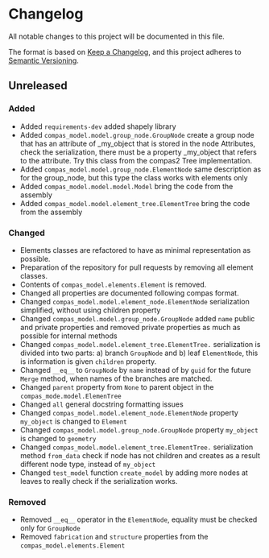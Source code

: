 # Changelog

All notable changes to this project will be documented in this file.

The format is based on [Keep a Changelog](https://keepachangelog.com/en/1.0.0/),
and this project adheres to [Semantic Versioning](https://semver.org/spec/v2.0.0.html).

## Unreleased

### Added

* Added `requirements-dev` added shapely library
* Added `compas_model.model.group_node.GroupNode` create a group node that has an attribute of _my_object that is stored in the node Attributes, check the serialization, there must be a property _my_object that refers to the attribute. Try this class from the compas2 Tree implementation.
* Added `compas_model.model.group_node.ElementNode` same description as for the group_node, but this type the class works with elements only
* Added `compas_model.model.model.Model` bring the code from the assembly
* Added `compas_model.model.element_tree.ElementTree` bring the code from the assembly

### Changed

* Elements classes are refactored to have as minimal representation as possible.
* Preparation of the repository for pull requests by removing all element classes.
* Contents of `compas_model.elements.Element` is removed.
* Changed all properties are documented following compas format.
* Changed `compas_model.model.element_node.ElementNode` serialization simplified, without using children property
* Changed `compas_model.model.group_node.GroupNode` added `name` public and private properties and removed private properties as much as possible for internal methods
* Changed `compas_model.model.element_tree.ElementTree.` serialization is divided into two parts: a) branch `GroupNode` and b) leaf `ElementNode`, this is information is given `children` property.
* Changed `__eq__` to `GroupNode` by `name` instead of by `guid` for the future `Merge` method, when names of the branches are matched.
* Changed `parent` property from `None` to parent object in the `compas_mode.model.ElemenTree`
* Changed `all` general docstring formatting issues
* Changed `compas_model.model.element_node.ElementNode` property `my_object` is changed to `Element`
* Changed `compas_model.model.group_node.GroupNode` property `my_object` is changed to `geometry`
* Changed `compas_model.model.element_tree.ElementTree.` serialization method `from_data` check if node has not children and creates as a result different node type, instead of `my_object`
* Changed `test_model` function `create_model` by adding more nodes at leaves to really check if the serialization works.

### Removed

* Removed `__eq__` operator in the `ElementNode`, equality must be checked only for `GroupNode`
* Removed `fabrication` and `structure` properties from the `compas_model.elements.Element`
